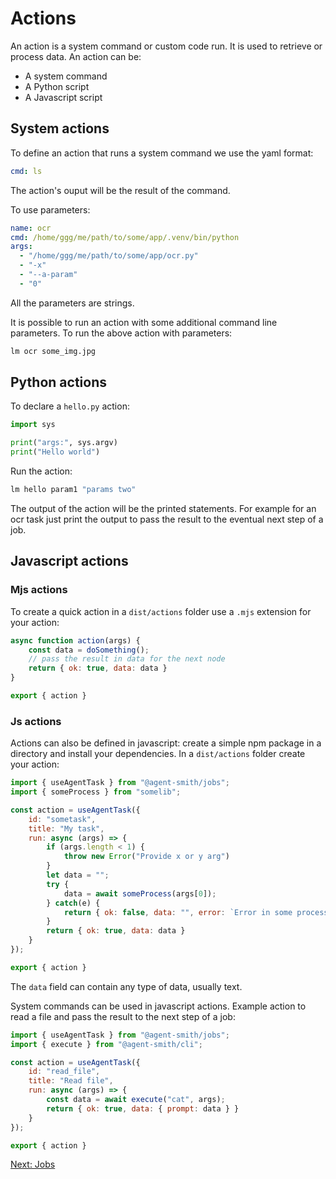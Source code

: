# Actions

An action is a system command or custom code run. It is used to retrieve or process data. An action can be:

- A system command
- A Python script
- A Javascript script

## System actions

To define an action that runs a system command we use the
yaml format:

```yaml
cmd: ls
```

The action's ouput will be the result of the command.

To use parameters:

```yaml
name: ocr
cmd: /home/ggg/me/path/to/some/app/.venv/bin/python
args:
  - "/home/ggg/me/path/to/some/app/ocr.py"
  - "-x"
  - "--a-param"
  - "0"
```

All the parameters are strings.

It is possible to run an action with some additional command line parameters. 
To run the above action with parameters:

```bash
lm ocr some_img.jpg
```

## Python actions

To declare a `hello.py` action:

```python
import sys

print("args:", sys.argv)
print("Hello world")
```

Run the action:

```bash
lm hello param1 "params two"
```

The output of the action will be the printed statements. For example
for an ocr task just print the output to pass the result to the eventual
next step of a job.

## Javascript actions

### Mjs actions

To create a quick action in a `dist/actions` folder use a `.mjs` extension for your action:

```js
async function action(args) {
    const data = doSomething();
    // pass the result in data for the next node
    return { ok: true, data: data }
}

export { action }
```

### Js actions

Actions can also be defined in javascript: create a simple npm
package in a directory and install your dependencies. In a `dist/actions`
folder create your action:

```js
import { useAgentTask } from "@agent-smith/jobs";
import { someProcess } from "somelib";

const action = useAgentTask({
    id: "sometask",
    title: "My task",
    run: async (args) => {
        if (args.length < 1) {
            throw new Error("Provide x or y arg")
        }
        let data = "";
        try {
            data = await someProcess(args[0]);
        } catch(e) {
            return { ok: false, data: "", error: `Error in some process: ${e}` }
        }        
        return { ok: true, data: data }
    }
});

export { action }
```

The `data` field can contain any type of data, usually text.

System commands can be used in javascript actions. Example action
to read a file and pass the result to the next step of a job:


```js
import { useAgentTask } from "@agent-smith/jobs";
import { execute } from "@agent-smith/cli";

const action = useAgentTask({
    id: "read_file",
    title: "Read file",
    run: async (args) => {
        const data = await execute("cat", args);
        return { ok: true, data: { prompt: data } }
    }
});

export { action }
```

<a href="javascript:openLink('/terminal_client/jobs')">Next: Jobs</a>


